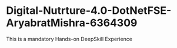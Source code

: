 # Digital-Nutrture-4.0-DotNetFSE-AryabratMishra-6364309
This is a mandatory Hands-on DeepSkill Experience

